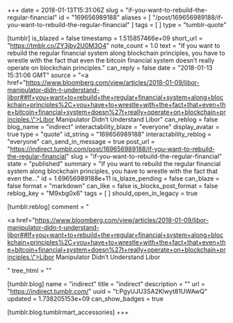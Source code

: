 +++
date = 2018-01-13T15:31:06Z
slug = "if-you-want-to-rebuild-the-regular-financial"
id = "169656989188"
aliases = [ "/post/169656989188/if-you-want-to-rebuild-the-regular-financial" ]
tags = [ ]
type = "tumblr-quote"

[tumblr]
is_blazed = false
timestamp = 1.515857466e+09
short_url = "https://tmblr.co/ZY3jby2U0M3O4"
note_count = 1.0
text = "If you want to rebuild the regular financial system along blockchain principles, you have to wrestle with the fact that even the bitcoin financial system doesn&rsquo;t really operate on blockchain principles."
can_reply = false
date = "2018-01-13 15:31:06 GMT"
source = "<a href=\"https://www.bloomberg.com/view/articles/2018-01-09/libor-manipulator-didn-t-understand-libor##If+you+want+to+rebuild+the+regular+financial+system+along+blockchain+principles%2C+you+have+to+wrestle+with+the+fact+that+even+the+bitcoin+financial+system+doesn%27t+really+operate+on+blockchain+principles.\">Libor Manipulator Didn&rsquo;t Understand Libor</a>"
can_reblog = false
blog_name = "indirect"
interactability_blaze = "everyone"
display_avatar = true
type = "quote"
id_string = "169656989188"
interactability_reblog = "everyone"
can_send_in_message = true
post_url = "https://indirect.tumblr.com/post/169656989188/if-you-want-to-rebuild-the-regular-financial"
slug = "if-you-want-to-rebuild-the-regular-financial"
state = "published"
summary = "If you want to rebuild the regular financial system along blockchain principles, you have to wrestle with the fact that even the..."
id = 1.69656989188e+11
is_blaze_pending = false
can_blaze = false
format = "markdown"
can_like = false
is_blocks_post_format = false
reblog_key = "M9xbg0x6"
tags = [ ]
should_open_in_legacy = true

[tumblr.reblog]
comment = "<p><a href=\"https://www.bloomberg.com/view/articles/2018-01-09/libor-manipulator-didn-t-understand-libor##If+you+want+to+rebuild+the+regular+financial+system+along+blockchain+principles%2C+you+have+to+wrestle+with+the+fact+that+even+the+bitcoin+financial+system+doesn%27t+really+operate+on+blockchain+principles.\">Libor Manipulator Didn’t Understand Libor</a></p>"
tree_html = ""

[tumblr.blog]
name = "indirect"
title = "indirect"
description = ""
url = "https://indirect.tumblr.com/"
uuid = "t:PgyUJU3SA2Klwyt81UWAwQ"
updated = 1.738205153e+09
can_show_badges = true

[tumblr.blog.tumblrmart_accessories]
+++
